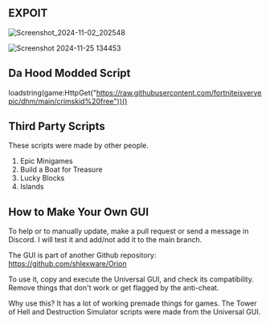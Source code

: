 EXPOIT
--------------------------------------------------------------



![Screenshot_2024-11-02_202548](https://github.com/user-attachments/assets/96b0dece-bdf0-4ec1-9d83-9d13f69a0e63)






![Screenshot 2024-11-25 134453](https://github.com/user-attachments/assets/04df0a75-7fdf-4cd1-adad-42e7afd8ca70)





Da Hood Modded Script
--------------------------------------------------
loadstring(game:HttpGet("https://raw.githubusercontent.com/fortniteisveryepic/dhm/main/crimskid%20free"))()





Third Party Scripts
-----------------------------------------------
These scripts were made by other people.

1. Epic Minigames
2. Build a Boat for Treasure
3. Lucky Blocks
4. Islands




How to Make Your Own GUI
-----------------------------------------------

To help or to manually update, make a pull request or send a message in Discord. I will test it and add/not add it to the main branch.

The GUI is part of another Github repository: https://github.com/shlexware/Orion

To use it, copy and execute the Universal GUI, and check its compatibility. Remove things that don't work or get flagged by the anti-cheat.

Why use this? It has a lot of working premade things for games. The Tower of Hell and Destruction Simulator scripts were made from the Universal GUI.
